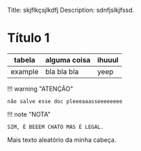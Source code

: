 Title: skjflkçsjlkdfj
Description: sdnfjslkjfssd.

# Título 1

|tabela|alguma coisa|ihuuul|
|------|------------|------|
|example| bla bla bla| yeep|

!!! warning "ATENÇÃO"

    não salve esse doc pleeeaaasseeeeeeee
    
!!! note "NOTA"

    SIM, É BEEEM CHATO MAS É LEGAL.
    
    
Mais texto aleatório da minha cabeça.

